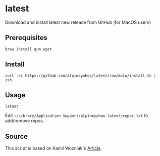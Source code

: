 # latest
Download and install latest new release from GitHub (for MacOS users)
## Prerequisites
```shell
brew install gum wget
```
## Install
```shell
curl -sL https://github.com/alpineyahoo/latest/raw/main/install.sh | zsh
```
## Usage
```shell
latest
```
Edit `~/Library/Application Support/alpineyahoo.latest/repos.txt` to add/remove repos.

## Source
This script is based on Kamil Wozniak's [Article](https://smarterco.de/download-latest-version-from-github-with-curl/).
